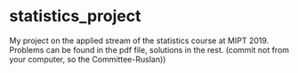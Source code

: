 # statistics_project
My project on the applied stream of the statistics course at MIPT 2019. Problems can be found in the pdf file, solutions in the rest. (commit not from your computer, so the Committee-Ruslan))
